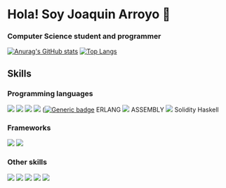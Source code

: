 # Hola! Soy Joaquin Arroyo 👋
### Computer Science student and programmer

[![Anurag's GitHub stats](https://github-readme-stats.vercel.app/api?username=joaquinarroyo&theme=synthwave)](https://github.com/anuraghazra/github-readme-stats)
[![Top Langs](https://github-readme-stats.vercel.app/api/top-langs/?username=joaquinarroyo&theme=synthwave&layout=compact)](https://github.com/anuraghazra/github-readme-stats)

## Skills
### Programming languages
![](https://img.shields.io/badge/Python-3776AB?style=for-the-badge&logo=python&logoColor=white)
![](https://img.shields.io/badge/C-00599C?style=for-the-badge&logo=c&logoColor=white)
![](https://img.shields.io/badge/Java-ED8B00?style=for-the-badge&logo=java&logoColor=white)
![](https://img.shields.io/badge/C%2B%2B-00599C?style=for-the-badge&logo=c%2B%2B&logoColor=white)
([![Generic badge](https://img.shields.io/badge/ERLANG-<#A90533>.svg)](https://shields.io/) ERLANG
![](https://img.shields.io/badge/C-00599C?style=for-the-badge&logo=c&logoColor=white) ASSEMBLY
![](https://img.shields.io/badge/JavaScript-F7DF1E?style=for-the-badge&logo=javascript&logoColor=black)
Solidity
Haskell

### Frameworks
![](https://img.shields.io/badge/Spring-6DB33F?style=for-the-badge&logo=spring&logoColor=white)
![](https://img.shields.io/badge/Django-092E20?style=for-the-badge&logo=django&logoColor=white)

### Other skills
![](https://img.shields.io/badge/React-20232A?style=for-the-badge&logo=react&logoColor=61DAFB)
![](https://img.shields.io/badge/HTML5-E34F26?style=for-the-badge&logo=html5&logoColor=white)
![](https://img.shields.io/badge/CSS3-1572B6?style=for-the-badge&logo=css3&logoColor=white)
![](https://img.shields.io/badge/MySQL-00000F?style=for-the-badge&logo=mysql&logoColor=white)
![](https://img.shields.io/badge/Ubuntu-E95420?style=for-the-badge&logo=ubuntu&logoColor=white)

